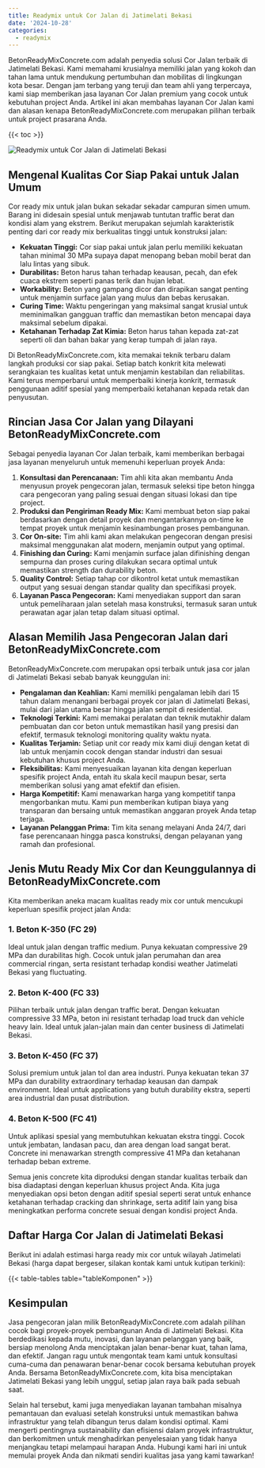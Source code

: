 ```yaml
---
title: Readymix untuk Cor Jalan di Jatimelati Bekasi
date: '2024-10-28'
categories:
  - readymix
---
```


BetonReadyMixConcrete.com adalah penyedia solusi Cor Jalan terbaik di Jatimelati Bekasi. Kami memahami krusialnya memiliki jalan yang kokoh dan tahan lama untuk mendukung pertumbuhan dan mobilitas di lingkungan kota besar. Dengan jam terbang yang teruji dan team ahli yang terpercaya, kami siap memberikan jasa layanan Cor Jalan premium yang cocok untuk kebutuhan project Anda. Artikel ini akan membahas layanan Cor Jalan kami dan alasan kenapa BetonReadyMixConcrete.com merupakan pilihan terbaik untuk project prasarana Anda.

{{< toc >}}

![Readymix untuk Cor Jalan di Jatimelati Bekasi](https://betoncor8.github.io/cor/harga-beton-readymix-concrete%20(32).png)

## Mengenal Kualitas Cor Siap Pakai untuk Jalan Umum

Cor ready mix untuk jalan bukan sekadar sekadar campuran simen umum. Barang ini didesain spesial untuk menjawab tuntutan traffic berat dan kondisi alam yang ekstrem. Berikut merupakan sejumlah karakteristik penting dari cor ready mix berkualitas tinggi untuk konstruksi jalan:

- **Kekuatan Tinggi:** Cor siap pakai untuk jalan perlu memiliki kekuatan tahan minimal 30 MPa supaya dapat menopang beban mobil berat dan lalu lintas yang sibuk.
- **Durabilitas:** Beton harus tahan terhadap keausan, pecah, dan efek cuaca ekstrem seperti panas terik dan hujan lebat.
- **Workability:** Beton yang gampang dicor dan dirapikan sangat penting untuk menjamin surface jalan yang mulus dan bebas kerusakan.
- **Curing Time:** Waktu pengeringan yang maksimal sangat krusial untuk meminimalkan gangguan traffic dan memastikan beton mencapai daya maksimal sebelum dipakai.
- **Ketahanan Terhadap Zat Kimia:** Beton harus tahan kepada zat-zat seperti oli dan bahan bakar yang kerap tumpah di jalan raya.

Di BetonReadyMixConcrete.com, kita memakai teknik terbaru dalam langkah produksi cor siap pakai. Setiap batch konkrit kita melewati serangkaian tes kualitas ketat untuk menjamin kestabilan dan reliabilitas. Kami terus memperbarui untuk memperbaiki kinerja konkrit, termasuk penggunaan aditif spesial yang memperbaiki ketahanan kepada retak dan penyusutan.

## Rincian Jasa Cor Jalan yang Dilayani BetonReadyMixConcrete.com

Sebagai penyedia layanan Cor Jalan terbaik, kami memberikan berbagai jasa layanan menyeluruh untuk memenuhi keperluan proyek Anda:

1. **Konsultasi dan Perencanaan:** Tim ahli kita akan membantu Anda menyusun proyek pengecoran jalan, termasuk seleksi tipe beton hingga cara pengecoran yang paling sesuai dengan situasi lokasi dan tipe project.
2. **Produksi dan Pengiriman Ready Mix:** Kami membuat beton siap pakai berdasarkan dengan detail proyek dan mengantarkannya on-time ke tempat proyek untuk menjamin kesinambungan proses pembangunan.
3. **Cor On-site:** Tim ahli kami akan melakukan pengecoran dengan presisi maksimal menggunakan alat modern, menjamin output yang optimal.
4. **Finishing dan Curing:** Kami menjamin surface jalan difinishing dengan sempurna dan proses curing dilakukan secara optimal untuk memastikan strength dan durability beton.
5. **Quality Control:** Setiap tahap cor dikontrol ketat untuk memastikan output yang sesuai dengan standar quality dan specifikasi proyek.
6. **Layanan Pasca Pengecoran:** Kami menyediakan support dan saran untuk pemeliharaan jalan setelah masa konstruksi, termasuk saran untuk perawatan agar jalan tetap dalam situasi optimal.

## Alasan Memilih Jasa Pengecoran Jalan dari BetonReadyMixConcrete.com

BetonReadyMixConcrete.com merupakan opsi terbaik untuk jasa cor jalan di Jatimelati Bekasi sebab banyak keunggulan ini:

- **Pengalaman dan Keahlian:** Kami memiliki pengalaman lebih dari 15 tahun dalam menangani berbagai proyek cor jalan di Jatimelati Bekasi, mulai dari jalan utama besar hingga jalan sempit di residential.
- **Teknologi Terkini:** Kami memakai peralatan dan teknik mutakhir dalam pembuatan dan cor beton untuk memastikan hasil yang presisi dan efektif, termasuk teknologi monitoring quality waktu nyata.
- **Kualitas Terjamin:** Setiap unit cor ready mix kami diuji dengan ketat di lab untuk menjamin cocok dengan standar industri dan sesuai kebutuhan khusus project Anda.
- **Fleksibilitas:** Kami menyesuaikan layanan kita dengan keperluan spesifik project Anda, entah itu skala kecil maupun besar, serta memberikan solusi yang amat efektif dan efisien.
- **Harga Kompetitif:** Kami menawarkan harga yang kompetitif tanpa mengorbankan mutu. Kami pun memberikan kutipan biaya yang transparan dan bersaing untuk memastikan anggaran proyek Anda tetap terjaga.
- **Layanan Pelanggan Prima:** Tim kita senang melayani Anda 24/7, dari fase perencanaan hingga pasca konstruksi, dengan pelayanan yang ramah dan profesional.

## Jenis Mutu Ready Mix Cor dan Keunggulannya di BetonReadyMixConcrete.com

Kita memberikan aneka macam kualitas ready mix cor untuk mencukupi keperluan spesifik project jalan Anda:

### 1\. Beton K-350 (FC 29)

Ideal untuk jalan dengan traffic medium. Punya kekuatan compressive 29 MPa dan durabilitas high. Cocok untuk jalan perumahan dan area commercial ringan, serta resistant terhadap kondisi weather Jatimelati Bekasi yang fluctuating.

### 2\. Beton K-400 (FC 33)

Pilihan terbaik untuk jalan dengan traffic berat. Dengan kekuatan compressive 33 MPa, beton ini resistant terhadap load truck dan vehicle heavy lain. Ideal untuk jalan-jalan main dan center business di Jatimelati Bekasi.

### 3\. Beton K-450 (FC 37)

Solusi premium untuk jalan tol dan area industri. Punya kekuatan tekan 37 MPa dan durability extraordinary terhadap keausan dan dampak environment. Ideal untuk applications yang butuh durability ekstra, seperti area industrial dan pusat distribution.

### 4\. Beton K-500 (FC 41)

Untuk aplikasi spesial yang membutuhkan kekuatan ekstra tinggi. Cocok untuk jembatan, landasan pacu, dan area dengan load sangat berat. Concrete ini menawarkan strength compressive 41 MPa dan ketahanan terhadap beban extreme.

Semua jenis concrete kita diproduksi dengan standar kualitas terbaik dan bisa diadaptasi dengan keperluan khusus project Anda. Kita juga menyediakan opsi beton dengan aditif spesial seperti serat untuk enhance ketahanan terhadap cracking dan shrinkage, serta aditif lain yang bisa meningkatkan performa concrete sesuai dengan kondisi project Anda.

## Daftar Harga Cor Jalan di Jatimelati Bekasi

Berikut ini adalah estimasi harga ready mix cor untuk wilayah Jatimelati Bekasi (harga dapat bergeser, silakan kontak kami untuk kutipan terkini):

{{< table-tables table="tableKomponen" >}}

## Kesimpulan

Jasa pengecoran jalan milik BetonReadyMixConcrete.com adalah pilihan cocok bagi proyek-proyek pembangunan Anda di Jatimelati Bekasi. Kita berdedikasi kepada mutu, inovasi, dan layanan pelanggan yang baik, bersiap menolong Anda menciptakan jalan benar-benar kuat, tahan lama, dan efektif. Jangan ragu untuk mengontak team kami untuk konsultasi cuma-cuma dan penawaran benar-benar cocok bersama kebutuhan proyek Anda. Bersama BetonReadyMixConcrete.com, kita bisa menciptakan Jatimelati Bekasi yang lebih unggul, setiap jalan raya baik pada sebuah saat.

Selain hal tersebut, kami juga menyediakan layanan tambahan misalnya pemantauan dan evaluasi setelah konstruksi untuk memastikan bahwa infrastruktur yang telah dibangun terus dalam kondisi optimal. Kami mengerti pentingnya sustainability dan efisiensi dalam proyek infrastruktur, dan berkomitmen untuk menghadirkan penyelesaian yang tidak hanya menjangkau tetapi melampaui harapan Anda. Hubungi kami hari ini untuk memulai proyek Anda dan nikmati sendiri kualitas jasa yang kami tawarkan!
